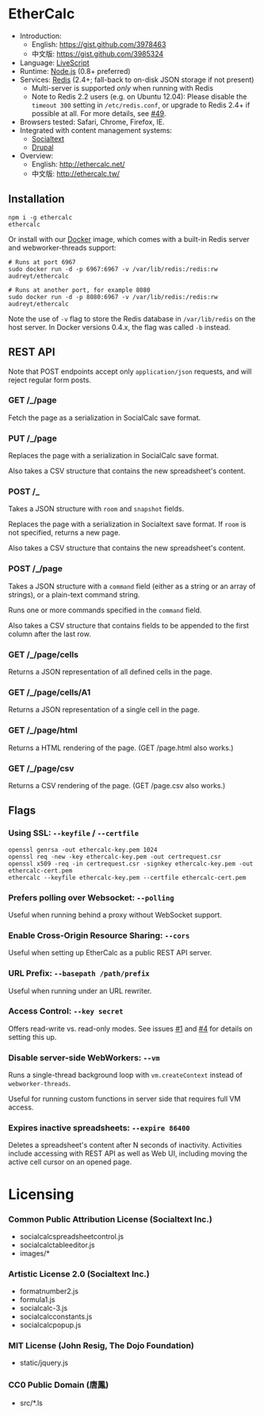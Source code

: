 # EtherCalc

* Introduction:
    * English: https://gist.github.com/3978463
    * 中文版: https://gist.github.com/3985324
* Language: [LiveScript](http://livescript.net/)
* Runtime: [Node.js](http://nodejs.org/) (0.8+ preferred)
* Services: [Redis](http://redis.io) (2.4+; fall-back to on-disk JSON storage if not present)
    * Multi-server is supported _only_ when running with Redis
    * Note to Redis 2.2 users (e.g. on Ubuntu 12.04): Please disable the `timeout 300` setting in `/etc/redis.conf`, or upgrade to Redis 2.4+ if possible at all. For more details, see [#49](https://github.com/audreyt/ethercalc/issues/49#issuecomment-25331595).
* Browsers tested: Safari, Chrome, Firefox, IE.
* Integrated with content management systems:
    * [Socialtext](http://www.socialtext.com/)
    * [Drupal](https://drupal.org/project/sheetnode)
* Overview:
    * English: http://ethercalc.net/
    * 中文版: http://ethercalc.tw/

## Installation

    npm i -g ethercalc
    ethercalc

Or install with our [Docker](http://www.docker.io/) image, which comes with a
built-in Redis server and webworker-threads support:

    # Runs at port 6967
    sudo docker run -d -p 6967:6967 -v /var/lib/redis:/redis:rw audreyt/ethercalc

    # Runs at another port, for example 8080
    sudo docker run -d -p 8080:6967 -v /var/lib/redis:/redis:rw audreyt/ethercalc

Note the use of `-v` flag to store the Redis database in `/var/lib/redis` on
the host server. In Docker versions 0.4.x, the flag was called `-b` instead.

## REST API

Note that POST endpoints accept only `application/json` requests,
and will reject regular form posts.

### GET /_/page
Fetch the page as a serialization in SocialCalc save format.

### PUT /_/page
Replaces the page with a serialization in SocialCalc save format.

Also takes a CSV structure that contains the new spreadsheet's content.

### POST /_

Takes a JSON structure with `room` and `snapshot` fields.

Replaces the page with a serialization in Socialtext save format.
If `room` is not specified, returns a new page.

Also takes a CSV structure that contains the new spreadsheet's content.

### POST /_/page

Takes a JSON structure with a `command` field (either as a string
or an array of strings), or a plain-text command string.

Runs one or more commands specified in the `command` field.

Also takes a CSV structure that contains fields to be appended to
the first column after the last row.

### GET /_/page/cells
Returns a JSON representation of all defined cells in the page.

### GET /_/page/cells/A1
Returns a JSON representation of a single cell in the page.

### GET /_/page/html
Returns a HTML rendering of the page. (GET /page.html also works.)

### GET /_/page/csv
Returns a CSV rendering of the page. (GET /page.csv also works.)

## Flags

### Using SSL: `--keyfile` / `--certfile`

    openssl genrsa -out ethercalc-key.pem 1024
    openssl req -new -key ethercalc-key.pem -out certrequest.csr
    openssl x509 -req -in certrequest.csr -signkey ethercalc-key.pem -out ethercalc-cert.pem
    ethercalc --keyfile ethercalc-key.pem --certfile ethercalc-cert.pem

### Prefers polling over Websocket: `--polling`

Useful when running behind a proxy without WebSocket support.

### Enable Cross-Origin Resource Sharing: `--cors`

Useful when setting up EtherCalc as a public REST API server.

### URL Prefix: `--basepath /path/prefix`

Useful when running under an URL rewriter.

### Access Control: `--key secret`

Offers read-write vs. read-only modes. See issues [#1](https://github.com/audreyt/ethercalc/issues/1) and [#4](https://github.com/audreyt/ethercalc/issues/4) for details on setting this up.

### Disable server-side WebWorkers: `--vm`

Runs a single-thread background loop with `vm.createContext` instead of `webworker-threads`.

Useful for running custom functions in server side that requires full VM access.

### Expires inactive spreadsheets: `--expire 86400`

Deletes a spreadsheet's content after N seconds of inactivity. Activities include accessing with REST API as well as Web UI, including moving the active cell cursor on an opened page.

# Licensing

### Common Public Attribution License (Socialtext Inc.)

* socialcalcspreadsheetcontrol.js
* socialcalctableeditor.js
* images/*

### Artistic License 2.0 (Socialtext Inc.)

* formatnumber2.js 
* formula1.js 
* socialcalc-3.js 
* socialcalcconstants.js 
* socialcalcpopup.js 

### MIT License (John Resig, The Dojo Foundation)

* static/jquery.js 

### CC0 Public Domain (唐鳳)

* src/*.ls

